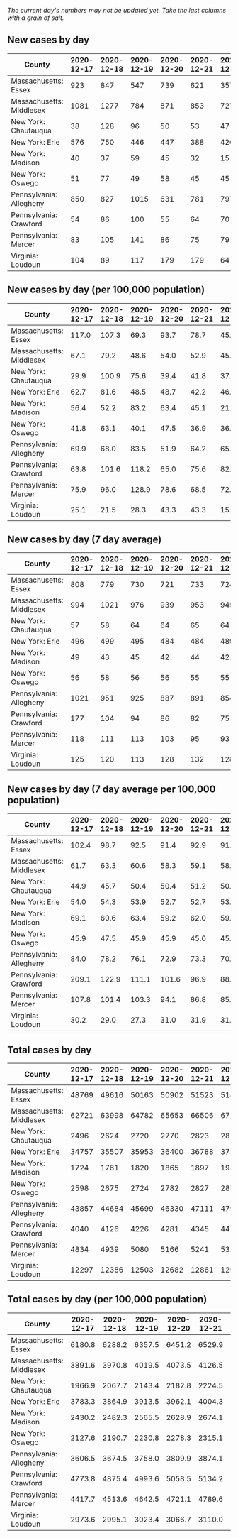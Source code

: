 _The current day's numbers may not be updated yet. Take the last columns with a grain of salt._
## New cases by day

| County | 2020-12-17 | 2020-12-18 | 2020-12-19 | 2020-12-20 | 2020-12-21 | 2020-12-22 | 2020-12-23 |
| --- | --- | --- | --- | --- | --- | --- | --- |
| Massachusetts: Essex | 923 | 847 | 547 | 739 | 621 | 357 | 819 |
| Massachusetts: Middlesex | 1081 | 1277 | 784 | 871 | 853 | 727 | 921 |
| New York: Chautauqua | 38 | 128 | 96 | 50 | 53 | 47 | 47 |
| New York: Erie | 576 | 750 | 446 | 447 | 388 | 426 | 541 |
| New York: Madison | 40 | 37 | 59 | 45 | 32 | 15 | 41 |
| New York: Oswego | 51 | 77 | 49 | 58 | 45 | 45 | 46 |
| Pennsylvania: Allegheny | 850 | 827 | 1015 | 631 | 781 | 797 | 830 |
| Pennsylvania: Crawford | 54 | 86 | 100 | 55 | 64 | 70 | 64 |
| Pennsylvania: Mercer | 83 | 105 | 141 | 86 | 75 | 79 | 44 |
| Virginia: Loudoun | 104 | 89 | 117 | 179 | 179 | 64 | 157 |

## New cases by day (per 100,000 population)

| County | 2020-12-17 | 2020-12-18 | 2020-12-19 | 2020-12-20 | 2020-12-21 | 2020-12-22 | 2020-12-23 |
| --- | --- | --- | --- | --- | --- | --- | --- |
| Massachusetts: Essex | 117.0 | 107.3 | 69.3 | 93.7 | 78.7 | 45.2 | 103.8 |
| Massachusetts: Middlesex | 67.1 | 79.2 | 48.6 | 54.0 | 52.9 | 45.1 | 57.1 |
| New York: Chautauqua | 29.9 | 100.9 | 75.6 | 39.4 | 41.8 | 37.0 | 37.0 |
| New York: Erie | 62.7 | 81.6 | 48.5 | 48.7 | 42.2 | 46.4 | 58.9 |
| New York: Madison | 56.4 | 52.2 | 83.2 | 63.4 | 45.1 | 21.1 | 57.8 |
| New York: Oswego | 41.8 | 63.1 | 40.1 | 47.5 | 36.9 | 36.9 | 37.7 |
| Pennsylvania: Allegheny | 69.9 | 68.0 | 83.5 | 51.9 | 64.2 | 65.5 | 68.3 |
| Pennsylvania: Crawford | 63.8 | 101.6 | 118.2 | 65.0 | 75.6 | 82.7 | 75.6 |
| Pennsylvania: Mercer | 75.9 | 96.0 | 128.9 | 78.6 | 68.5 | 72.2 | 40.2 |
| Virginia: Loudoun | 25.1 | 21.5 | 28.3 | 43.3 | 43.3 | 15.5 | 38.0 |

## New cases by day (7 day average)

| County | 2020-12-17 | 2020-12-18 | 2020-12-19 | 2020-12-20 | 2020-12-21 | 2020-12-22 | 2020-12-23 |
| --- | --- | --- | --- | --- | --- | --- | --- |
| Massachusetts: Essex | 808 | 779 | 730 | 721 | 733 | 724 | 693 |
| Massachusetts: Middlesex | 994 | 1021 | 976 | 939 | 953 | 945 | 931 |
| New York: Chautauqua | 57 | 58 | 64 | 64 | 65 | 64 | 66 |
| New York: Erie | 496 | 499 | 495 | 484 | 484 | 489 | 511 |
| New York: Madison | 49 | 43 | 45 | 42 | 44 | 42 | 38 |
| New York: Oswego | 56 | 58 | 56 | 56 | 55 | 55 | 53 |
| Pennsylvania: Allegheny | 1021 | 951 | 925 | 887 | 891 | 854 | 819 |
| Pennsylvania: Crawford | 177 | 104 | 94 | 86 | 82 | 75 | 70 |
| Pennsylvania: Mercer | 118 | 111 | 113 | 103 | 95 | 93 | 88 |
| Virginia: Loudoun | 125 | 120 | 113 | 128 | 132 | 128 | 127 |

## New cases by day (7 day average per 100,000 population)

| County | 2020-12-17 | 2020-12-18 | 2020-12-19 | 2020-12-20 | 2020-12-21 | 2020-12-22 | 2020-12-23 |
| --- | --- | --- | --- | --- | --- | --- | --- |
| Massachusetts: Essex | 102.4 | 98.7 | 92.5 | 91.4 | 92.9 | 91.8 | 87.8 |
| Massachusetts: Middlesex | 61.7 | 63.3 | 60.6 | 58.3 | 59.1 | 58.6 | 57.8 |
| New York: Chautauqua | 44.9 | 45.7 | 50.4 | 50.4 | 51.2 | 50.4 | 52.0 |
| New York: Erie | 54.0 | 54.3 | 53.9 | 52.7 | 52.7 | 53.2 | 55.6 |
| New York: Madison | 69.1 | 60.6 | 63.4 | 59.2 | 62.0 | 59.2 | 53.6 |
| New York: Oswego | 45.9 | 47.5 | 45.9 | 45.9 | 45.0 | 45.0 | 43.4 |
| Pennsylvania: Allegheny | 84.0 | 78.2 | 76.1 | 72.9 | 73.3 | 70.2 | 67.3 |
| Pennsylvania: Crawford | 209.1 | 122.9 | 111.1 | 101.6 | 96.9 | 88.6 | 82.7 |
| Pennsylvania: Mercer | 107.8 | 101.4 | 103.3 | 94.1 | 86.8 | 85.0 | 80.4 |
| Virginia: Loudoun | 30.2 | 29.0 | 27.3 | 31.0 | 31.9 | 31.0 | 30.7 |

## Total cases by day

| County | 2020-12-17 | 2020-12-18 | 2020-12-19 | 2020-12-20 | 2020-12-21 | 2020-12-22 | 2020-12-23 |
| --- | --- | --- | --- | --- | --- | --- | --- |
| Massachusetts: Essex | 48769 | 49616 | 50163 | 50902 | 51523 | 51880 | 52699 |
| Massachusetts: Middlesex | 62721 | 63998 | 64782 | 65653 | 66506 | 67233 | 68154 |
| New York: Chautauqua | 2496 | 2624 | 2720 | 2770 | 2823 | 2870 | 2917 |
| New York: Erie | 34757 | 35507 | 35953 | 36400 | 36788 | 37214 | 37755 |
| New York: Madison | 1724 | 1761 | 1820 | 1865 | 1897 | 1912 | 1953 |
| New York: Oswego | 2598 | 2675 | 2724 | 2782 | 2827 | 2872 | 2918 |
| Pennsylvania: Allegheny | 43857 | 44684 | 45699 | 46330 | 47111 | 47908 | 48738 |
| Pennsylvania: Crawford | 4040 | 4126 | 4226 | 4281 | 4345 | 4415 | 4479 |
| Pennsylvania: Mercer | 4834 | 4939 | 5080 | 5166 | 5241 | 5320 | 5364 |
| Virginia: Loudoun | 12297 | 12386 | 12503 | 12682 | 12861 | 12925 | 13082 |

## Total cases by day (per 100,000 population)

| County | 2020-12-17 | 2020-12-18 | 2020-12-19 | 2020-12-20 | 2020-12-21 | 2020-12-22 | 2020-12-23 |
| --- | --- | --- | --- | --- | --- | --- | --- |
| Massachusetts: Essex | 6180.8 | 6288.2 | 6357.5 | 6451.2 | 6529.9 | 6575.1 | 6678.9 |
| Massachusetts: Middlesex | 3891.6 | 3970.8 | 4019.5 | 4073.5 | 4126.5 | 4171.6 | 4228.7 |
| New York: Chautauqua | 1966.9 | 2067.7 | 2143.4 | 2182.8 | 2224.5 | 2261.6 | 2298.6 |
| New York: Erie | 3783.3 | 3864.9 | 3913.5 | 3962.1 | 4004.3 | 4050.7 | 4109.6 |
| New York: Madison | 2430.2 | 2482.3 | 2565.5 | 2628.9 | 2674.1 | 2695.2 | 2753.0 |
| New York: Oswego | 2127.6 | 2190.7 | 2230.8 | 2278.3 | 2315.1 | 2352.0 | 2389.7 |
| Pennsylvania: Allegheny | 3606.5 | 3674.5 | 3758.0 | 3809.9 | 3874.1 | 3939.7 | 4007.9 |
| Pennsylvania: Crawford | 4773.8 | 4875.4 | 4993.6 | 5058.5 | 5134.2 | 5216.9 | 5292.5 |
| Pennsylvania: Mercer | 4417.7 | 4513.6 | 4642.5 | 4721.1 | 4789.6 | 4861.8 | 4902.0 |
| Virginia: Loudoun | 2973.6 | 2995.1 | 3023.4 | 3066.7 | 3110.0 | 3125.5 | 3163.4 |
